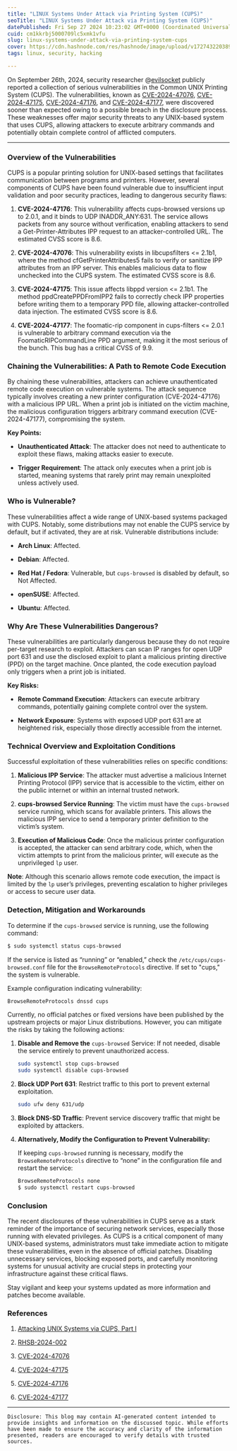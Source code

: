 ```yaml
---
title: "LINUX Systems Under Attack via Printing System (CUPS)"
seoTitle: "LINUX Systems Under Attack via Printing System (CUPS)"
datePublished: Fri Sep 27 2024 10:23:02 GMT+0000 (Coordinated Universal Time)
cuid: cm1kkrbj5000709lc5xmk1vfu
slug: linux-systems-under-attack-via-printing-system-cups
cover: https://cdn.hashnode.com/res/hashnode/image/upload/v1727432203897/d6165091-fa48-4104-a267-dbd165e1b843.png
tags: linux, security, hacking

---
```


On September 26th, 2024, security researcher @[evilsocket](https://x.com/evilsocket) publicly reported a collection of serious vulnerabilities in the Common UNIX Printing System (CUPS). The vulnerabilities, known as [CVE-2024-47076](https://access.redhat.com/security/cve/CVE-2024-47076), [CVE-2024-47175](https://access.redhat.com/security/cve/CVE-2024-47175), [CVE-2024-47176](https://access.redhat.com/security/cve/CVE-2024-47176), and [CVE-2024-47177](https://access.redhat.com/security/cve/CVE-2024-47177), were discovered sooner than expected owing to a possible breach in the disclosure process. These weaknesses offer major security threats to any UNIX-based system that uses CUPS, allowing attackers to execute arbitrary commands and potentially obtain complete control of afflicted computers.

---

### **Overview of the Vulnerabilities**

CUPS is a popular printing solution for UNIX-based settings that facilitates communication between programs and printers. However, several components of CUPS have been found vulnerable due to insufficient input validation and poor security practices, leading to dangerous security flaws:

1. **CVE-2024-47176**: This vulnerability affects cups-browsed versions up to 2.0.1, and it binds to UDP INADDR\_ANY:631. The service allows packets from any source without verification, enabling attackers to send a Get-Printer-Attributes IPP request to an attacker-controlled URL. The estimated CVSS score is 8.6.
    
2. **CVE-2024-47076**: This vulnerability exists in libcupsfilters &lt;= 2.1b1, where the method cfGetPrinterAttributes5 fails to verify or sanitize IPP attributes from an IPP server. This enables malicious data to flow unchecked into the CUPS system. The estimated CVSS score is 8.6.
    
3. **CVE-2024-47175**: This issue affects libppd version &lt;= 2.1b1. The method ppdCreatePPDFromIPP2 fails to correctly check IPP properties before writing them to a temporary PPD file, allowing attacker-controlled data injection. The estimated CVSS score is 8.6.
    
4. **CVE-2024-47177**: The foomatic-rip component in cups-filters &lt;= 2.0.1 is vulnerable to arbitrary command execution via the FoomaticRIPCommandLine PPD argument, making it the most serious of the bunch. This bug has a critical CVSS of 9.9.
    

### **Chaining the Vulnerabilities: A Path to Remote Code Execution**

By chaining these vulnerabilities, attackers can achieve unauthenticated remote code execution on vulnerable systems. The attack sequence typically involves creating a new printer configuration (CVE-2024-47176) with a malicious IPP URL. When a print job is initiated on the victim machine, the malicious configuration triggers arbitrary command execution (CVE-2024-47177), compromising the system.

**Key Points:**

* **Unauthenticated Attack**: The attacker does not need to authenticate to exploit these flaws, making attacks easier to execute.
    
* **Trigger Requirement**: The attack only executes when a print job is started, meaning systems that rarely print may remain unexploited unless actively used.
    

### **Who is Vulnerable?**

These vulnerabilities affect a wide range of UNIX-based systems packaged with CUPS. Notably, some distributions may not enable the CUPS service by default, but if activated, they are at risk. Vulnerable distributions include:

* **Arch Linux**: Affected.
    
* **Debian**: Affected.
    
* **Red Hat / Fedora**: Vulnerable, but `cups-browsed` is disabled by default, so Not Affected.
    
* **openSUSE**: Affected.
    
* **Ubuntu**: Affected.
    

### **Why Are These Vulnerabilities Dangerous?**

These vulnerabilities are particularly dangerous because they do not require per-target research to exploit. Attackers can scan IP ranges for open UDP port 631 and use the disclosed exploit to plant a malicious printing directive (PPD) on the target machine. Once planted, the code execution payload only triggers when a print job is initiated.

**Key Risks:**

* **Remote Command Execution**: Attackers can execute arbitrary commands, potentially gaining complete control over the system.
    
* **Network Exposure**: Systems with exposed UDP port 631 are at heightened risk, especially those directly accessible from the internet.
    

### **Technical Overview and Exploitation Conditions**

Successful exploitation of these vulnerabilities relies on specific conditions:

1. **Malicious IPP Service**: The attacker must advertise a malicious Internet Printing Protocol (IPP) service that is accessible to the victim, either on the public internet or within an internal trusted network.
    
2. **cups-browsed Service Running**: The victim must have the `cups-browsed` service running, which scans for available printers. This allows the malicious IPP service to send a temporary printer definition to the victim’s system.
    
3. **Execution of Malicious Code**: Once the malicious printer configuration is accepted, the attacker can send arbitrary code, which, when the victim attempts to print from the malicious printer, will execute as the unprivileged `lp` user.
    

**Note**: Although this scenario allows remote code execution, the impact is limited by the `lp` user’s privileges, preventing escalation to higher privileges or access to secure user data.

### **Detection, Mitigation and Workarounds**

To determine if the `cups-browsed` service is running, use the following command:

```bash
$ sudo systemctl status cups-browsed
```

If the service is listed as “running” or “enabled,” check the `/etc/cups/cups-browsed.conf` file for the `BrowseRemoteProtocols` directive. If set to "cups," the system is vulnerable.

Example configuration indicating vulnerability:

```bash
BrowseRemoteProtocols dnssd cups
```

Currently, no official patches or fixed versions have been published by the upstream projects or major Linux distributions. However, you can mitigate the risks by taking the following actions:

1. **Disable and Remove the** `cups-browsed` Service: If not needed, disable the service entirely to prevent unauthorized access.
    
    ```bash
    sudo systemctl stop cups-browsed
    sudo systemctl disable cups-browsed
    ```
    
2. **Block UDP Port 631**: Restrict traffic to this port to prevent external exploitation.
    
    ```bash
    sudo ufw deny 631/udp
    ```
    
3. **Block DNS-SD Traffic**: Prevent service discovery traffic that might be exploited by attackers.
    
4. **Alternatively, Modify the Configuration to Prevent Vulnerability:**
    
    If keeping `cups-browsed` running is necessary, modify the `BrowseRemoteProtocols` directive to “none” in the configuration file and restart the service:
    
    ```bash
    BrowseRemoteProtocols none
    $ sudo systemctl restart cups-browsed
    ```
    

### **Conclusion**

The recent disclosures of these vulnerabilities in CUPS serve as a stark reminder of the importance of securing network services, especially those running with elevated privileges. As CUPS is a critical component of many UNIX-based systems, administrators must take immediate action to mitigate these vulnerabilities, even in the absence of official patches. Disabling unnecessary services, blocking exposed ports, and carefully monitoring systems for unusual activity are crucial steps in protecting your infrastructure against these critical flaws.

Stay vigilant and keep your systems updated as more information and patches become available.

### References

1. [Attacking UNIX Systems via CUPS, Part I](https://www.evilsocket.net/2024/09/26/Attacking-UNIX-systems-via-CUPS-Part-I/)
    
2. [RHSB-2024-002](https://access.redhat.com/security/vulnerabilities/RHSB-2024-002#section--Affected-products)
    
3. [CVE-2024-47076](https://access.redhat.com/security/cve/CVE-2024-47076)
    
4. [CVE-2024-47175](https://access.redhat.com/security/cve/CVE-2024-47175)
    
5. [CVE-2024-47176](https://access.redhat.com/security/cve/CVE-2024-47176)
    
6. [CVE-2024-47177](https://access.redhat.com/security/cve/CVE-2024-47177)
    

---

`Disclosure: This blog may contain AI-generated content intended to provide insights and information on the discussed topic. While efforts have been made to ensure the accuracy and clarity of the information presented, readers are encouraged to verify details with trusted sources.`